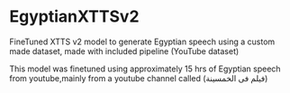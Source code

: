 # EgyptianXTTSv2
FineTuned XTTS v2 model to generate Egyptian speech using a custom made dataset, made with included pipeline (YouTube dataset) 


This model was finetuned using approximately 15 hrs of Egyptian speech from youtube,mainly from a youtube channel called (فيلم فى الخمسينة)  
